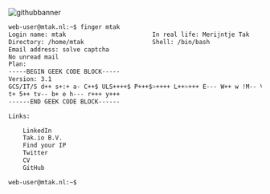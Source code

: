 ![githubbanner](https://user-images.githubusercontent.com/1315327/126971125-abf6295b-2ab3-47b8-8acf-ff10faa5c2ad.png)

```bash
web-user@mtak.nl:~$ finger mtak
Login name: mtak                        In real life: Merijntje Tak
Directory: /home/mtak                   Shell: /bin/bash
Email address: solve captcha
No unread mail
Plan:
-----BEGIN GEEK CODE BLOCK-----
Version: 3.1
GCS/IT/S d++ s+:+ a- C++$ ULS++++$ P+++$>++++ L++>+++ E--- W++ w !M-- V 
t+ 5++ tv-- b+ e h--- r+++ y+++
------END GEEK CODE BLOCK------ 

Links:

    LinkedIn
    Tak.io B.V.
    Find your IP
    Twitter
    CV
    GitHub

web-user@mtak.nl:~$ 
```
</div>
